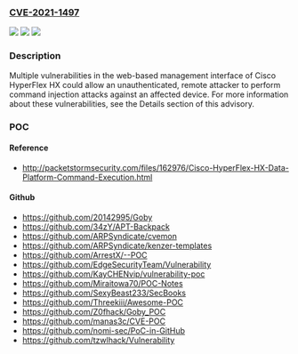 ### [CVE-2021-1497](https://cve.mitre.org/cgi-bin/cvename.cgi?name=CVE-2021-1497)
![](https://img.shields.io/static/v1?label=Product&message=Cisco%20HyperFlex%20HX%20Data%20Platform%20&color=blue)
![](https://img.shields.io/static/v1?label=Version&message=n%2Fa&color=blue)
![](https://img.shields.io/static/v1?label=Vulnerability&message=CWE-78&color=brighgreen)

### Description

Multiple vulnerabilities in the web-based management interface of Cisco HyperFlex HX could allow an unauthenticated, remote attacker to perform command injection attacks against an affected device. For more information about these vulnerabilities, see the Details section of this advisory.

### POC

#### Reference
- http://packetstormsecurity.com/files/162976/Cisco-HyperFlex-HX-Data-Platform-Command-Execution.html

#### Github
- https://github.com/20142995/Goby
- https://github.com/34zY/APT-Backpack
- https://github.com/ARPSyndicate/cvemon
- https://github.com/ARPSyndicate/kenzer-templates
- https://github.com/ArrestX/--POC
- https://github.com/EdgeSecurityTeam/Vulnerability
- https://github.com/KayCHENvip/vulnerability-poc
- https://github.com/Miraitowa70/POC-Notes
- https://github.com/SexyBeast233/SecBooks
- https://github.com/Threekiii/Awesome-POC
- https://github.com/Z0fhack/Goby_POC
- https://github.com/manas3c/CVE-POC
- https://github.com/nomi-sec/PoC-in-GitHub
- https://github.com/tzwlhack/Vulnerability

